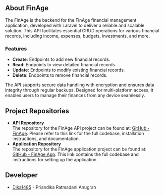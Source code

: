 ## About FinAge

The FinAge is the backend for the FinAge financial management application, developed with Laravel to deliver a reliable and scalable solution. This API facilitates essential CRUD operations for various financial records, including income, expenses, budgets, investments, and more.

### Features
- **Create**: Endpoints to add new financial records.
- **Read**: Endpoints to view detailed financial records.
- **Update**: Endpoints to modify existing financial records.
- **Delete**: Endpoints to remove financial records.

The API supports secure data handling with encryption and ensures data integrity through regular backups. Designed for multi-platform access, it enables users to manage their finances from any device seamlessly.

## Project Repositories

- **API Repository**<br>The repository for the FinAge API project can be found at: <a href="https://github.com/Dika1485/FinAge">GitHub - FinAge</a>. Please refer to this link for the full codebase, installation instructions, and documentation.
- **Application Repository**<br>The repository for the FinAge application project can be found at: <a href="https://github.com/Dika1485/finageapp">GitHub - FinAge App</a>. This link contains the full codebase and instructions for setting up the application.
</li>
</ul>

## Developer

- <a href="https://github.com/Dika1485">Dika1485</a> - Priandika Ratmadani Anugrah